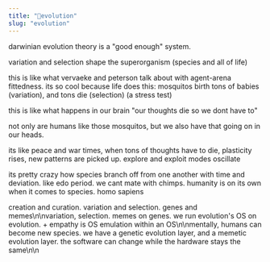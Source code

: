 ```yaml
---
title: "🐒evolution"
slug: "evolution"
---
```


darwinian evolution theory is a "good enough" system.

variation and selection shape the superorganism (species and all of life)

this is like what vervaeke and peterson talk about with agent-arena fittedness. its so cool because life does this: mosquitos birth tons of babies (variation), and tons die (selection) (a stress test)

this is like what happens in our brain "our thoughts die so we dont have to"

not only are humans like those mosquitos, but we also have that going on in our heads.

its like peace and war times, when tons of thoughts have to die, plasticity rises, new patterns are picked up. explore and exploit modes oscillate

its pretty crazy how species branch off from one another with time and deviation. like edo period. we cant mate with chimps. humanity is on its own when it comes to species. homo sapiens

creation and curation. variation and selection. genes and memes\n\nvariation, selection. memes on genes. we run evolution's OS on evolution. + empathy is OS emulation within an OS\n\nmentally, humans can become new species. we have a genetic evolution layer, and a memetic evolution layer. the software can change while the hardware stays the same\n\n